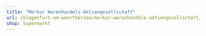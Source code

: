 ```yaml
---
title: "Merkur Warenhandels-Aktiengesellschaft"
url: /klagenfurt-am-woerthersee/merkur-warenhandels-aktiengesellschaft/
shop: Supermarkt
---
```

